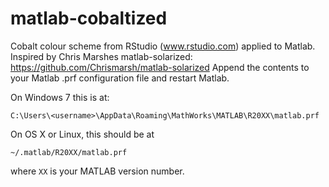 matlab-cobaltized
=================

Cobalt colour scheme from RStudio (www.rstudio.com) applied to Matlab.  Inspired by Chris Marshes matlab-solarized: https://github.com/Chrismarsh/matlab-solarized
Append the contents to your Matlab .prf configuration file and restart Matlab.

On Windows 7 this is at:

    C:\Users\<username>\AppData\Roaming\MathWorks\MATLAB\R20XX\matlab.prf

On OS X or Linux, this should be at

    ~/.matlab/R20XX/matlab.prf

where ``XX`` is your MATLAB version number.

